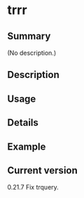 # trrr

## Summary

(No description.)

## Description

## Usage

## Details

## Example

## Current version

0.21.7 Fix trquery.
